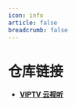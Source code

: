 ```yaml
---
icon: info
article: false
breadcrumb: false
---
```


# 仓库链接

- [**VIPTV 云视听**](https://viptv.work/)
